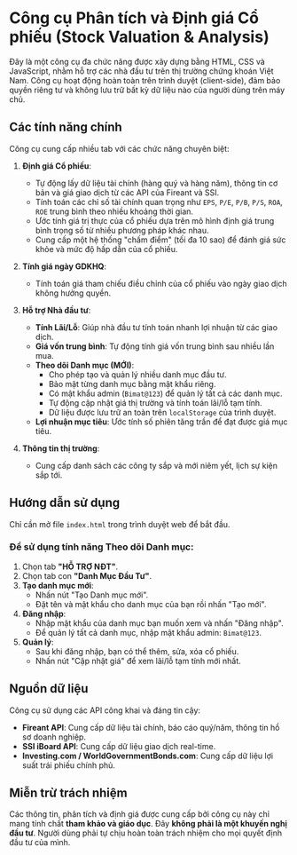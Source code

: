 # Công cụ Phân tích và Định giá Cổ phiếu (Stock Valuation & Analysis)

Đây là một công cụ đa chức năng được xây dựng bằng HTML, CSS và JavaScript, nhằm hỗ trợ các nhà đầu tư trên thị trường chứng khoán Việt Nam. Công cụ hoạt động hoàn toàn trên trình duyệt (client-side), đảm bảo quyền riêng tư và không lưu trữ bất kỳ dữ liệu nào của người dùng trên máy chủ.

## Các tính năng chính

Công cụ cung cấp nhiều tab với các chức năng chuyên biệt:

1.  **Định giá Cổ phiếu**:
    -   Tự động lấy dữ liệu tài chính (hàng quý và hàng năm), thông tin cơ bản và giá giao dịch từ các API của Fireant và SSI.
    -   Tính toán các chỉ số tài chính quan trọng như `EPS`, `P/E`, `P/B`, `P/S`, `ROA`, `ROE` trung bình theo nhiều khoảng thời gian.
    -   Ước tính giá trị thực của cổ phiếu dựa trên mô hình định giá trung bình trọng số từ nhiều phương pháp khác nhau.
    -   Cung cấp một hệ thống "chấm điểm" (tối đa 10 sao) để đánh giá sức khỏe và mức độ hấp dẫn của cổ phiếu.

2.  **Tính giá ngày GDKHQ**:
    -   Tính toán giá tham chiếu điều chỉnh của cổ phiếu vào ngày giao dịch không hưởng quyền.

3.  **Hỗ trợ Nhà đầu tư**:
    -   **Tính Lãi/Lỗ**: Giúp nhà đầu tư tính toán nhanh lợi nhuận từ các giao dịch.
    -   **Giá vốn trung bình**: Tự động tính giá vốn trung bình sau nhiều lần mua.
    -   **Theo dõi Danh mục (MỚI)**:
        -   Cho phép tạo và quản lý nhiều danh mục đầu tư.
        -   Bảo mật từng danh mục bằng mật khẩu riêng.
        -   Có mật khẩu admin (`Bimat@123`) để quản lý tất cả các danh mục.
        -   Tự động cập nhật giá thị trường và tính toán lãi/lỗ tạm tính.
        -   Dữ liệu được lưu trữ an toàn trên `localStorage` của trình duyệt.
    -   **Lợi nhuận mục tiêu**: Ước tính số phiên tăng trần để đạt được giá mục tiêu.

4.  **Thông tin thị trường**:
    -   Cung cấp danh sách các công ty sắp và mới niêm yết, lịch sự kiện sắp tới.

## Hướng dẫn sử dụng

Chỉ cần mở file `index.html` trong trình duyệt web để bắt đầu.

### Để sử dụng tính năng Theo dõi Danh mục:

1.  Chọn tab **"HỖ TRỢ NĐT"**.
2.  Chọn tab con **"Danh Mục Đầu Tư"**.
3.  **Tạo danh mục mới**:
    -   Nhấn nút "Tạo Danh mục mới".
    -   Đặt tên và mật khẩu cho danh mục của bạn rồi nhấn "Tạo mới".
4.  **Đăng nhập**:
    -   Nhập mật khẩu của danh mục bạn muốn xem và nhấn "Đăng nhập".
    -   Để quản lý tất cả danh mục, nhập mật khẩu admin: `Bimat@123`.
5.  **Quản lý**:
    -   Sau khi đăng nhập, bạn có thể thêm, sửa, xóa cổ phiếu.
    -   Nhấn nút "Cập nhật giá" để xem lãi/lỗ tạm tính mới nhất.

## Nguồn dữ liệu

Công cụ sử dụng các API công khai và đáng tin cậy:

-   **Fireant API**: Cung cấp dữ liệu tài chính, báo cáo quý/năm, thông tin hồ sơ doanh nghiệp.
-   **SSI iBoard API**: Cung cấp dữ liệu giao dịch real-time.
-   **Investing.com / WorldGovernmentBonds.com**: Cung cấp dữ liệu lợi suất trái phiếu chính phủ.

## Miễn trừ trách nhiệm

Các thông tin, phân tích và định giá được cung cấp bởi công cụ này chỉ mang tính chất **tham khảo và giáo dục**. Đây **không phải là một khuyến nghị đầu tư**. Người dùng phải tự chịu hoàn toàn trách nhiệm cho mọi quyết định đầu tư của mình.